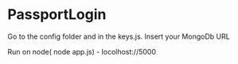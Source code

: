 ﻿# PassportLogin
 
 Go to the config folder and in the keys.js. Insert your MongoDb URL
 
 Run on node( node app.js) - locolhost://5000
 
 
